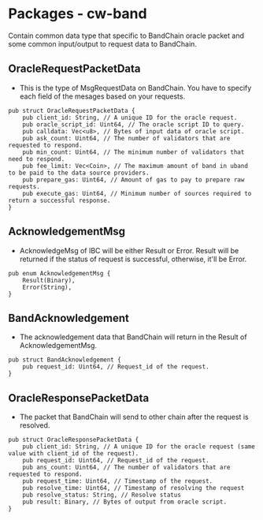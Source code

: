 # Packages - cw-band

Contain common data type that specific to BandChain oracle packet and some common input/output to request data to BandChain.

## OracleRequestPacketData
 - This is the type of MsgRequestData on BandChain. You have to specify each field of the mesages based on your requests.

```
pub struct OracleRequestPacketData {
    pub client_id: String, // A unique ID for the oracle request.
    pub oracle_script_id: Uint64, // The oracle script ID to query.
    pub calldata: Vec<u8>, // Bytes of input data of oracle script.
    pub ask_count: Uint64, // The number of validators that are requested to respond.
    pub min_count: Uint64, // The minimum number of validators that need to respond.
    pub fee_limit: Vec<Coin>, // The maximum amount of band in uband to be paid to the data source providers.
    pub prepare_gas: Uint64, // Amount of gas to pay to prepare raw requests.
    pub execute_gas: Uint64, // Minimum number of sources required to return a successful response.
}
```

## AcknowledgementMsg
 - AcknowledgeMsg of IBC will be either Result or Error. Result will be returned if the status of request is successful, otherwise, it'll be Error.

```
pub enum AcknowledgementMsg {
    Result(Binary),
    Error(String),
}
```

## BandAcknowledgement
 - The acknowledgement data that BandChain will return in the Result of AcknowledgementMsg. 

```
pub struct BandAcknowledgement {
    pub request_id: Uint64, // Request_id of the request.
}
```

## OracleResponsePacketData
 - The packet that BandChain will send to other chain after the request is resolved.

```
pub struct OracleResponsePacketData {
    pub client_id: String, // A unique ID for the oracle request (same value with client_id of the request).
    pub request_id: Uint64, // Request_id of the request.
    pub ans_count: Uint64, // The number of validators that are requested to respond.
    pub request_time: Uint64, // Timestamp of the request.
    pub resolve_time: Uint64, // Timestamp of resolving the request
    pub resolve_status: String, // Resolve status
    pub result: Binary, // Bytes of output from oracle script.
}
```
